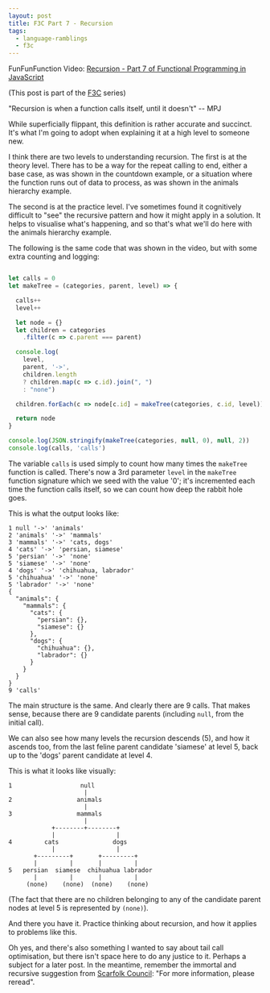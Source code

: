 ```yaml
---
layout: post
title: F3C Part 7 - Recursion
tags:
  - language-ramblings
  - f3c
---
```

FunFunFunction Video: [Recursion - Part 7 of Functional Programming in JavaScript](https://www.youtube.com/watch?v=k7-N8R0-KY4&list=PL0zVEGEvSaeEd9hlmCXrk5yUyqUag-n84&index=7)

(This post is part of the [F3C](/f3c/) series)

"Recursion is when a function calls itself, until it doesn't" -- MPJ

While superficially flippant, this definition is rather accurate and succinct. It's what I'm going to adopt when explaining it at a high level to someone new. 

I think there are two levels to understanding recursion. The first is at the theory level. There has to be a way for the repeat calling to end, either a base case, as was shown in the countdown example, or a situation where the function runs out of data to process, as was shown in the animals hierarchy example. 

The second is at the practice level. I've sometimes found it cognitively difficult to "see" the recursive pattern and how it might apply in a solution. It helps to visualise what's happening, and so that's what we'll do here with the animals hierarchy example. 

The following is the same code that was shown in the video, but with some extra counting and logging:

```javascript

let calls = 0
let makeTree = (categories, parent, level) => {

  calls++
  level++

  let node = {}
  let children = categories
    .filter(c => c.parent === parent)

  console.log(
    level,
    parent, '->',
    children.length
    ? children.map(c => c.id).join(", ")
    : "none")

  children.forEach(c => node[c.id] = makeTree(categories, c.id, level))

  return node
}

console.log(JSON.stringify(makeTree(categories, null, 0), null, 2))
console.log(calls, 'calls')
```

The variable `calls` is used simply to count how many times the `makeTree` function is called. There's now a 3rd parameter `level` in the `makeTree` function signature which we seed with the value '0'; it's incremented each time the function calls itself, so we can count how deep the rabbit hole goes.

This is what the output looks like:

```
1 null '->' 'animals'
2 'animals' '->' 'mammals'
3 'mammals' '->' 'cats, dogs'
4 'cats' '->' 'persian, siamese'
5 'persian' '->' 'none'
5 'siamese' '->' 'none'
4 'dogs' '->' 'chihuahua, labrador'
5 'chihuahua' '->' 'none'
5 'labrador' '->' 'none'
{
  "animals": {
    "mammals": {
      "cats": {
        "persian": {},
        "siamese": {}
      },
      "dogs": {
        "chihuahua": {},
        "labrador": {}
      }
    }
  }
}
9 'calls'
```

The main structure is the same. And clearly there are 9 calls. That makes sense, because there are 9 candidate parents (including `null`, from the initial call). 

We can also see how many levels the recursion descends (5), and how it ascends too, from the last feline parent candidate 'siamese' at level 5, back up to the 'dogs' parent candidate at level 4. 

This is what it looks like visually:

```
1                   null
                     |
2                  animals
                     |
3                  mammals
                     |
            +--------+--------+
            |                 |
4         cats               dogs
            |                 |
       +---------+       +---------+
       |         |       |         |
5   persian  siamese  chihuahua labrador
       |         |       |         |
     (none)    (none)  (none)    (none)
```

(The fact that there are no children belonging to any of the candidate parent nodes at level 5 is represented by `(none)`).

And there you have it. Practice thinking about recursion, and how it applies to problems like this.

Oh yes, and there's also something I wanted to say about tail call optimisation, but there isn't space here to do any justice to it. Perhaps a subject for a later post. In the meantime, remember the immortal and recursive suggestion from [Scarfolk Council](http://scarfolk.blogspot.co.uk/): "For more information, please reread".
